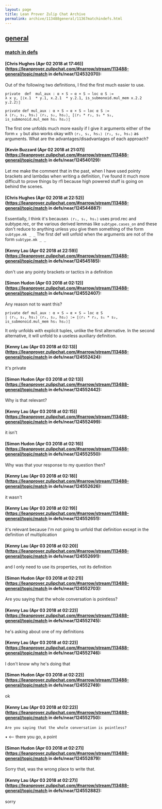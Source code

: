 ```yaml
---
layout: page
title: Lean Prover Zulip Chat Archive 
permalink: archive/113488general/11367matchindefs.html
---
```


## [general](index.html)
### [match in defs](11367matchindefs.html)

#### [Chris Hughes (Apr 02 2018 at 17:46)](https://leanprover.zulipchat.com/#narrow/stream/113488-general/topic/match in defs/near/124532070):
Out of the following two definitions, I find the first much easier to use.
```lean
private  def  mul_aux : α × S → α × S → loc α S :=
λ x y, ⟦⟨x.1  * y.1, x.2.1  * y.2.1, is_submonoid.mul_mem x.2.2 y.2.2⟩⟧

private def mul_aux : α × S → α × S → loc α S :=
λ ⟨r₁, s₁, hs₁⟩ ⟨r₂, s₂, hs₂⟩, ⟦⟨r₁ * r₂, s₁ * s₂, is_submonoid.mul_mem hs₁ hs₂⟩⟧
```

The first one unfolds much more easily if I give it arguments either of the form `x y` but also works okay with `⟨r₁, s₁, hs₁⟩ ⟨r₂, s₂, hs₂⟩` as arguments. What are the advantages/disadvantages of each approach?

#### [Kevin Buzzard (Apr 02 2018 at 21:07)](https://leanprover.zulipchat.com/#narrow/stream/113488-general/topic/match in defs/near/124540129):
Let me make the comment that in the past, when I have used pointy brackets and lambdas when writing a definition, I've found it much more difficult to prove things by rfl because high powered stuff is going on behind the scenes.

#### [Chris Hughes (Apr 02 2018 at 22:52)](https://leanprover.zulipchat.com/#narrow/stream/113488-general/topic/match in defs/near/124544887):
Essentially, I think it's because` λ ⟨r₁, s₁, hs₁⟩ ` uses prod.rec and subtype.rec, or the various derived lemmas like `subtype.cases_on` and these don't reduce to anything unless you give them something of the form `subtype.mk _ _` The first def will unfold when the arguments are not of the form `subtype.mk _ _`

#### [Kenny Lau (Apr 02 2018 at 22:59)](https://leanprover.zulipchat.com/#narrow/stream/113488-general/topic/match in defs/near/124545185):
don't use any pointy brackets or tactics in a definition

#### [Simon Hudon (Apr 03 2018 at 02:12)](https://leanprover.zulipchat.com/#narrow/stream/113488-general/topic/match in defs/near/124552407):
Any reason not to want this?

```
private def mul_aux : α × S → α × S → loc α S
| ⟨r₁, s₁, hs₁⟩ ⟨r₂, s₂, hs₂⟩ := ⟦⟨r₁ * r₂, s₁ * s₂, is_submonoid.mul_mem hs₁ hs₂⟩⟧ 
```

It only unfolds with explicit tuples, unlike the first alternative. In the second alternative, it will unfold to a useless auxiliary definition.

#### [Kenny Lau (Apr 03 2018 at 02:13)](https://leanprover.zulipchat.com/#narrow/stream/113488-general/topic/match in defs/near/124552424):
it's private

#### [Simon Hudon (Apr 03 2018 at 02:13)](https://leanprover.zulipchat.com/#narrow/stream/113488-general/topic/match in defs/near/124552442):
Why is that relevant?

#### [Kenny Lau (Apr 03 2018 at 02:15)](https://leanprover.zulipchat.com/#narrow/stream/113488-general/topic/match in defs/near/124552499):
it isn't

#### [Simon Hudon (Apr 03 2018 at 02:16)](https://leanprover.zulipchat.com/#narrow/stream/113488-general/topic/match in defs/near/124552550):
Why was that your response to my question then?

#### [Kenny Lau (Apr 03 2018 at 02:18)](https://leanprover.zulipchat.com/#narrow/stream/113488-general/topic/match in defs/near/124552626):
it wasn't

#### [Kenny Lau (Apr 03 2018 at 02:19)](https://leanprover.zulipchat.com/#narrow/stream/113488-general/topic/match in defs/near/124552651):
it's relevant because I'm not going to unfold that definition except in the definition of multiplication

#### [Kenny Lau (Apr 03 2018 at 02:20)](https://leanprover.zulipchat.com/#narrow/stream/113488-general/topic/match in defs/near/124552691):
and I only need to use its properties, not its definition

#### [Simon Hudon (Apr 03 2018 at 02:21)](https://leanprover.zulipchat.com/#narrow/stream/113488-general/topic/match in defs/near/124552703):
Are you saying that the whole conversation is pointless?

#### [Kenny Lau (Apr 03 2018 at 02:22)](https://leanprover.zulipchat.com/#narrow/stream/113488-general/topic/match in defs/near/124552745):
he's asking about one of my definitions

#### [Kenny Lau (Apr 03 2018 at 02:22)](https://leanprover.zulipchat.com/#narrow/stream/113488-general/topic/match in defs/near/124552746):
I don't know why he's doing that

#### [Simon Hudon (Apr 03 2018 at 02:22)](https://leanprover.zulipchat.com/#narrow/stream/113488-general/topic/match in defs/near/124552749):
ok

#### [Kenny Lau (Apr 03 2018 at 02:22)](https://leanprover.zulipchat.com/#narrow/stream/113488-general/topic/match in defs/near/124552750):
```quote
Are you saying that the whole conversation is pointless?
```
• <-- there you go, a point

#### [Simon Hudon (Apr 03 2018 at 02:27)](https://leanprover.zulipchat.com/#narrow/stream/113488-general/topic/match in defs/near/124552879):
Sorry that, was the wrong place to write that.

#### [Kenny Lau (Apr 03 2018 at 02:27)](https://leanprover.zulipchat.com/#narrow/stream/113488-general/topic/match in defs/near/124552882):
sorry

